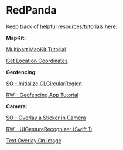 # RedPanda

Keep track of helpful resources/tutorials here:

<b>MapKit:</b>

<a href= "http://sweettutos.com/2015/04/24/swift-mapkit-tutorial-series-how-to-search-a-place-address-or-poi-in-the-map/">Multipart MapKit Tutorial</a>

<a href= "http://mynasadata.larc.nasa.gov/latitudelongitude-finder/">Get Location Coordinates </a>

<b>Geofencing:</b>

<a href= "http://stackoverflow.com/questions/27002071/initialize-clcircularregion-in-swift">SO - Initialize CLCircularRegion</a>

<a href= "https://www.raywenderlich.com/95014/geofencing-ios-swift">RW - Geofencing App Tutorial</a>



<b>Camera:</b>

<a href= "http://stackoverflow.com/questions/32408831/how-can-i-add-stickers-to-an-image-in-swift">SO - Overlay a Sticker in Camera</a>

<a href= "https://www.raywenderlich.com/76020/using-uigesturerecognizer-with-swift-tutorial">RW - UIGestureRecognizer (Swift 1)</a>

<a href= "http://www.theappguruz.com/blog/ios-text-overlay-image">Text Overlay On Image</a>

